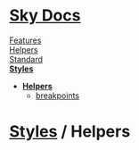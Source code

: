 <!--- This Helpers was auto-generated using "npx sky readme build" --> 

# [Sky Docs](/README.md)

[Features](../../features/Features.md)   
[Helpers](../../helpers/Helpers.md)   
[Standard](../../standard/Standard.md)   
**[Styles](../../styles/Styles.md)**   
* **[Helpers](../../styles/helpers/Helpers.md)**  
   * [breakpoints](../../styles/helpers/breakpoints/breakpoints.md)
  
# [Styles](../../styles/Styles.md) / Helpers